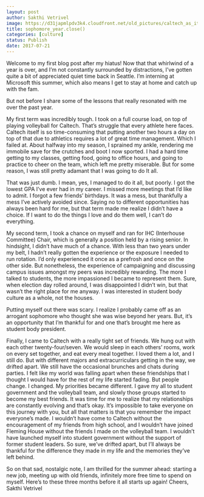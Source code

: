 ```yaml
---
layout: post
author: Sakthi Vetrivel
image: https://d31japmlpdv3k4.cloudfront.net/old_pictures/caltech_as_it_happens/6a0105349b8251970b01b7c90a2763970b.jpg
title: sophomore_year.close()
categories: [culture]
status: Publish
date: 2017-07-21
---
```


Welcome to my first blog post after my hiatus! Now that that whirlwind of a year is over, and I’m not constantly surrounded by distractions, I’ve gotten quite a bit of appreciated quiet time back in Seattle. I’m interning at Microsoft this summer, which also means I get to stay at home and catch up with the fam.

But not before I share some of the lessons that really resonated with me over the past year.

My first term was incredibly tough. I took on a full course load, on top of playing volleyball for Caltech. That’s struggle that every athlete here faces. Caltech itself is so time-consuming that putting another two hours a day on top of that due to athletics requires a lot of great time management. Which I failed at. About halfway into my season, I sprained my ankle, rendering me immobile save for the crutches and boot I now sported. I had a hard time getting to my classes, getting food, going to office hours, and going to practice to cheer on the team, which left me pretty miserable. But for some reason, I was still pretty adamant that I was going to do It all.

That was just dumb. I mean, yes, I managed to do it all, but poorly. I got the lowest GPA I’ve ever had in my career. I missed more meetings that I’d like to admit. I forgot a few friends’ birthdays. It was a mess, but thankfully a mess I’ve actively avoided since. Saying no to different opportunities has always been hard for me, but that term made me realize I didn’t have a choice. If I want to do the things I love and do them well, I can’t do everything.

My second term, I took a chance on myself and ran for IHC (Interhouse Committee) Chair, which is generally a position held by a rising senior. In hindsight, I didn’t have much of a chance. With less than two years under my belt, I hadn’t really gotten the experience or the exposure I needed to run rotation. I’d only experienced it once as a prefrosh and once on the other side. But nonetheless, the experience of campaigning and discussing campus issues amongst my peers was incredibly rewarding. The more I talked to students, the more impassioned I became to represent them. Sure, when election day rolled around, I was disappointed I didn’t win, but that wasn’t the right place for me anyway. I was interested in student body culture as a whole, not the houses.

Putting myself out there was scary. I realize I probably came off as an arrogant sophomore who thought she was wise beyond her years. But, it’s an opportunity that I’m thankful for and one that’s brought me here as student body president.

Finally, I came to Caltech with a really tight set of friends. We hung out with each other twenty-four/seven. We would sleep in each others’ rooms, work on every set together, and eat every meal together. I loved them a lot, and I still do. But with different majors and extracurriculars getting in the way, we drifted apart. We still have the occasional brunches and chats during parties. I felt like my world was falling apart when these friendships that I thought I would have for the rest of my life started fading. But people change. I changed. My priorities became different. I gave my all to student government and the volleyball team, and slowly those groups started to become my best friends. It was time for me to realize that my relationships are constantly evolving and that’s okay. It’s impossible to take everyone on this journey with you, but all that matters is that you remember the impact everyone’s made. I wouldn’t have come to Caltech without the encouragement of my friends from high school, and I wouldn’t have joined Fleming House without the friends I made on the volleyball team. I wouldn’t have launched myself into student government without the support of former student leaders. So sure, we’ve drifted apart, but I’ll always be thankful for the difference they made in my life and the memories they’ve left behind.

So on that sad, nostalgic note, I am thrilled for the summer ahead: starting a new job, meeting up with old friends, infinitely more free time to spend on myself. Here’s to these three months before it all starts up again!
Cheers,
Sakthi Vetrivel
